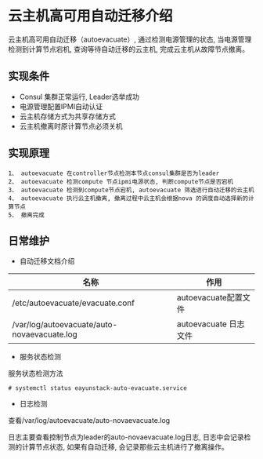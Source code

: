 # 云主机高可用自动迁移介绍

云主机高可用自动迁移（autoevacuate）, 通过检测电源管理的状态, 当电源管理检测到计算节点宕机, 查询等待自动迁移的云主机, 完成云主机从故障节点撤离。



## 实现条件

* Consul 集群正常运行, Leader选举成功
* 电源管理配置IPMI自动认证
* 云主机存储方式为共享存储方式
* 云主机撤离时原计算节点必须关机


## 实现原理

```
1、 autoevacuate 在controller节点检测本节点consul集群是否为leader
2、 autoevacuate 检测compute 节点ipmi电源状态, 判断compute节点是否宕机
3、 autoevacuate 检测到compute节点宕机, autoevacuate 筛选进行自动迁移的云主机
4、 autoevacuate 执行云主机撤离, 撤离过程中云主机会根据nova 的调度自动选择新的计算节点
5、 撤离完成
```


## 日常维护

* 自动迁移文档介绍

|名称|作用|
|-|-|
|/etc/autoevacuate/evacuate.conf|autoevacuate配置文件|
|/var/log/autoevacuate/auto-novaevacuate.log|autoevacuate 日志文件|

* 服务状态检测

服务状态检测方法

```
# systemctl status eayunstack-auto-evacuate.service
```

* 日志检测

查看/var/log/autoevacuate/auto-novaevacuate.log

日志主要查看控制节点为leader的auto-novaevacuate.log日志, 日志中会记录检测的计算节点状态, 如果有自动迁移, 会记录那些云主机进行了撤离操作。
